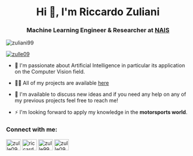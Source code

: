 <h1 align="center">Hi 👋, I'm Riccardo Zuliani</h1>
<h3 align="center">Machine Learning Engineer & Researcher at <a href="https://www.naisengineering.com/">NAIS</a></h3>

<p align="left"> <img src="https://komarev.com/ghpvc/?username=zuliani99&label=Profile%20views&color=0e75b6&style=flat" alt="zuliani99" /> </p>

<p align="left"> <a href="https://twitter.com/zulle09" target="blank"><img src="https://img.shields.io/twitter/follow/zulle09?logo=twitter&style=for-the-badge" alt="zulle09" /></a> </p>

- 🤩 I'm passionate about Artificial Intelligence in particular its application on the Computer Vision field.

- 👨‍💻 All of my projects are available [here](https://zuliani99.github.io/portfolio/)

- 💬 I'm available to discuss new ideas and if you need any help on any of my previous projects feel free to reach me!

- ⚡ I'm looking forward to apply my knowledge in the **motorsports world**.
  
<h3 align="left">Connect with me:</h3>
<p align="left">
<a href="https://twitter.com/zulle09" target="blank"><img align="center" src="https://raw.githubusercontent.com/rahuldkjain/github-profile-readme-generator/master/src/images/icons/Social/twitter.svg" alt="zulle09" height="30" width="40" /></a>
<a href="https://linkedin.com/in/riccardo-zuliani" target="blank"><img align="center" src="https://raw.githubusercontent.com/rahuldkjain/github-profile-readme-generator/master/src/images/icons/Social/linked-in-alt.svg" alt="riccardo-zuliani" height="30" width="40" /></a>
<a href="https://stackoverflow.com/users/zulle99" target="blank"><img align="center" src="https://raw.githubusercontent.com/rahuldkjain/github-profile-readme-generator/master/src/images/icons/Social/stack-overflow.svg" alt="zulle99" height="30" width="40" /></a>
<a href="https://instagram.com/zulle09" target="blank"><img align="center" src="https://raw.githubusercontent.com/rahuldkjain/github-profile-readme-generator/master/src/images/icons/Social/instagram.svg" alt="zulle09" height="30" width="40" /></a>
</p>
